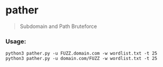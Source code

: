 # pather
> Subdomain and Path Bruteforce
### Usage:
```
python3 pather.py -u FUZZ.domain.com -w wordlist.txt -t 25
python3 pather.py -u domain.com/FUZZ -w wordlist.txt -t 25
```
